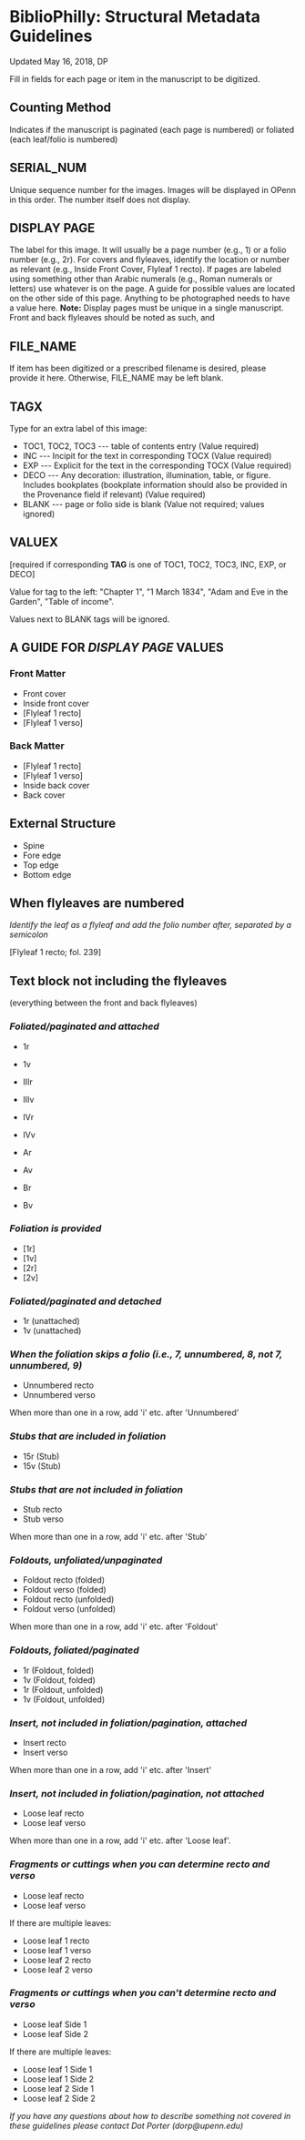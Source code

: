 <!-- DOCUMENT HISTORY:
  this markdown file was generated with pandoc v. 2.8 on 20200624
  input source: docx, exported from this GoogleDoc:
  https://docs.google.com/document/d/1HzfYAgNuJaRKXcZ1rYE-0hS5_TxidWDNLN6X2cVFpAM/edit?usp=sharing

  markdown headings, lists, and other formatting conventions are supplied manually
-->

BiblioPhilly: Structural Metadata Guidelines 
============================================

Updated May 16, 2018, DP

Fill in fields for each page or item in the manuscript to be digitized.

## Counting Method

Indicates if the manuscript is paginated (each page is numbered) or
foliated (each leaf/folio is numbered)

## SERIAL\_NUM

Unique sequence number for the images. Images will be displayed in OPenn
in this order. The number itself does not display.

## DISPLAY PAGE

The label for this image. It will usually be a page number (e.g., 1) or
a folio number (e.g., 2r). For covers and flyleaves, identify the
location or number as relevant (e.g., Inside Front Cover, Flyleaf 1
recto). If pages are labeled using something other than Arabic numerals
(e.g., Roman numerals or letters) use whatever is on the page. A guide
for possible values are located on the other side of this page. Anything
to be photographed needs to have a value here. **Note:** Display pages
must be unique in a single manuscript. Front and back flyleaves should
be noted as such, and

## FILE\_NAME

If item has been digitized or a prescribed filename is desired, please
provide it here. Otherwise, FILE\_NAME may be left blank.

## TAGX

Type for an extra label of this image:

- TOC1, TOC2, TOC3 --- table of contents entry (Value required)
- INC --- Incipit for the text in corresponding TOCX (Value required)
- EXP --- Explicit for the text in the corresponding TOCX (Value required)
- DECO --- Any decoration: illustration, illumination, table, or figure.
Includes bookplates (bookplate information should also be provided in
the Provenance field if relevant) (Value required)
- BLANK --- page or folio side is blank (Value not required; values ignored)

## VALUEX

\[required if corresponding **TAG** is one of TOC1, TOC2, TOC3, INC,
EXP, or DECO\]

Value for tag to the left: "Chapter 1", "1 March 1834", "Adam and
Eve in the Garden", "Table of income".

Values next to BLANK tags will be ignored.

## A GUIDE FOR *DISPLAY PAGE* VALUES
### Front Matter
- Front cover
- Inside front cover 
- \[Flyleaf 1 recto\]
- \[Flyleaf 1 verso\]

### Back Matter
- \[Flyleaf 1 recto\]
- \[Flyleaf 1 verso\]
- Inside back cover
- Back cover 

## External Structure
- Spine
- Fore edge
- Top edge 
- Bottom edge

## When flyleaves are numbered
*Identify the leaf as a flyleaf and add the folio number after, 
separated by a semicolon* 

\[Flyleaf 1 recto; fol. 239\]

## Text block not including the flyleaves 
(everything between the
front and back flyleaves)

### *Foliated/paginated and attached*
- 1r
- 1v

- IIIr
- IIIv
- IVr
- IVv

- Ar
- Av
- Br
- Bv

### *Foliation is provided* 
- \[1r\]
- \[1v\]
- \[2r\]
- \[2v\]

### *Foliated/paginated and detached* 
- 1r (unattached) 
- 1v (unattached) 

### *When the foliation skips a folio (i.e., 7, unnumbered, 8, not 7, unnumbered, 9)*
- Unnumbered recto
- Unnumbered verso

When more than one in a row, add 'i' etc. after 'Unnumbered' 

### *Stubs that are included in foliation* 
- 15r (Stub) 
- 15v (Stub) 

### *Stubs that are not included in foliation*
- Stub recto
- Stub verso

When more than one in a row, add 'i' etc. after 'Stub' 

### *Foldouts, unfoliated/unpaginated*
- Foldout recto (folded) 
- Foldout verso (folded) 
- Foldout recto (unfolded) 
- Foldout verso (unfolded) 

When more than one in a row, add 'i' etc. after 'Foldout' 

### *Foldouts, foliated/paginated* 
- 1r (Foldout, folded) 
- 1v (Foldout, folded) 
- 1r (Foldout, unfolded) 
- 1v (Foldout, unfolded) 

### *Insert, not included in foliation/pagination, attached*
- Insert recto
- Insert verso

When more than one in a row, add 'i' etc. after 'Insert' 

### *Insert, not included in foliation/pagination, not attached*
- Loose leaf recto
- Loose leaf verso

When more than one in a row, add 'i' etc. after 'Loose leaf'.

### *Fragments or cuttings when you can determine recto and verso*

- Loose leaf recto 
- Loose leaf verso 

If there are multiple leaves:

- Loose leaf 1 recto 
- Loose leaf 1 verso 
- Loose leaf 2 recto 
- Loose leaf 2 verso 

### *Fragments or cuttings when you can't determine recto and verso*

- Loose leaf Side 1 
- Loose leaf Side 2 

If there are multiple leaves:

- Loose leaf 1 Side 1 
- Loose leaf 1 Side 2 
- Loose leaf 2 Side 1 
- Loose leaf 2 Side 2 

*If you have any questions about how to describe something not covered
in these guidelines please contact Dot Porter (dorp\@upenn.edu)*
